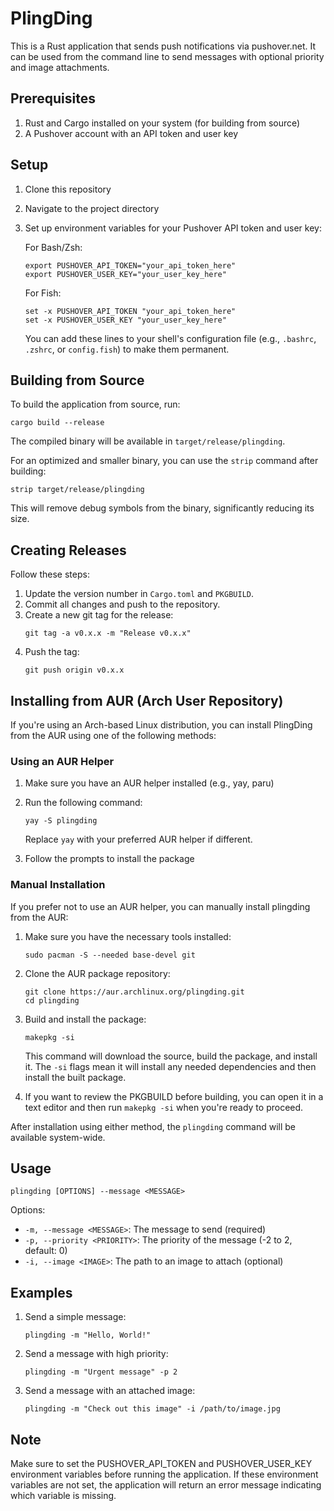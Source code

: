 # PlingDing

This is a Rust application that sends push notifications via pushover.net. It can be used from the command line to send messages with optional priority and image attachments.

## Prerequisites

1. Rust and Cargo installed on your system (for building from source)
2. A Pushover account with an API token and user key

## Setup

1. Clone this repository
2. Navigate to the project directory
3. Set up environment variables for your Pushover API token and user key:

   For Bash/Zsh:
   ```
   export PUSHOVER_API_TOKEN="your_api_token_here"
   export PUSHOVER_USER_KEY="your_user_key_here"
   ```

   For Fish:
   ```
   set -x PUSHOVER_API_TOKEN "your_api_token_here"
   set -x PUSHOVER_USER_KEY "your_user_key_here"
   ```

   You can add these lines to your shell's configuration file (e.g., `.bashrc`, `.zshrc`, or `config.fish`) to make them permanent.

## Building from Source

To build the application from source, run:

```
cargo build --release
```

The compiled binary will be available in `target/release/plingding`.

For an optimized and smaller binary, you can use the `strip` command after building:

```
strip target/release/plingding
```

This will remove debug symbols from the binary, significantly reducing its size.

## Creating Releases

Follow these steps:

1. Update the version number in `Cargo.toml` and `PKGBUILD`.
2. Commit all changes and push to the repository.
3. Create a new git tag for the release:
   ```
   git tag -a v0.x.x -m "Release v0.x.x"
   ```
4. Push the tag:
   ```
   git push origin v0.x.x
   ```

## Installing from AUR (Arch User Repository)

If you're using an Arch-based Linux distribution, you can install PlingDing from the AUR using one of the following methods:

### Using an AUR Helper

1. Make sure you have an AUR helper installed (e.g., yay, paru)
2. Run the following command:

   ```
   yay -S plingding
   ```

   Replace `yay` with your preferred AUR helper if different.

3. Follow the prompts to install the package

### Manual Installation

If you prefer not to use an AUR helper, you can manually install plingding from the AUR:

1. Make sure you have the necessary tools installed:
   ```
   sudo pacman -S --needed base-devel git
   ```

2. Clone the AUR package repository:
   ```
   git clone https://aur.archlinux.org/plingding.git
   cd plingding
   ```

3. Build and install the package:
   ```
   makepkg -si
   ```

   This command will download the source, build the package, and install it. The `-si` flags mean it will install any needed dependencies and then install the built package.

4. If you want to review the PKGBUILD before building, you can open it in a text editor and then run `makepkg -si` when you're ready to proceed.

After installation using either method, the `plingding` command will be available system-wide.

## Usage

```
plingding [OPTIONS] --message <MESSAGE>
```

Options:
- `-m, --message <MESSAGE>`: The message to send (required)
- `-p, --priority <PRIORITY>`: The priority of the message (-2 to 2, default: 0)
- `-i, --image <IMAGE>`: The path to an image to attach (optional)

## Examples

1. Send a simple message:
   ```
   plingding -m "Hello, World!"
   ```

2. Send a message with high priority:
   ```
   plingding -m "Urgent message" -p 2
   ```

3. Send a message with an attached image:
   ```
   plingding -m "Check out this image" -i /path/to/image.jpg
   ```

## Note

Make sure to set the PUSHOVER_API_TOKEN and PUSHOVER_USER_KEY environment variables before running the application. If these environment variables are not set, the application will return an error message indicating which variable is missing.
